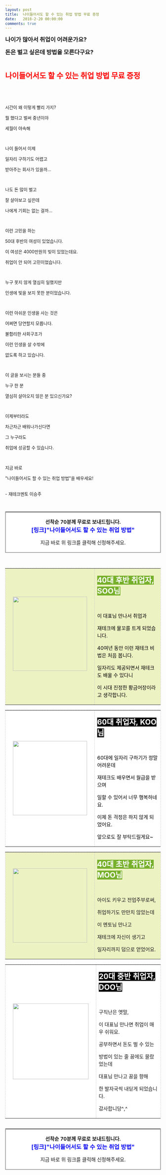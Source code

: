```yaml
---
layout: post
title:  나이들어서도 할 수 있는 취업 방법 무료 증정
date:   2018-2-20 00:00:00
comments: true
---
```




<p><strong><span style="font-size: 14pt;">나이가 많아서 취업이 어려운가요? </span></strong></p><p><strong><span style="font-size: 14pt;">돈은 벌고 싶은데 방법을 모른다구요?</span></strong></p><p><br></p><p><strong><span style="color: rgb(255, 0, 0); font-size: 18pt;">나이들어서도 <strong><span style="color: rgb(255, 0, 0); font-size: 18pt;">할 수 있는 취업 방법 무료 증정</span></strong></span></strong></p><p><br></p><p>​</p><p>시간이 왜 이렇게 빨리 가지? </p><p>뭘 했다고 벌써 중년이야 </p><p>세월이 야속해 </p><p><br></p><p>나이 들어서 이제 </p><p>일자리 구하기도 어렵고 </p><p>받아주는 회사가 있을까...</p><p><br></p><p>나도 돈 많이 벌고 </p><p>잘 살아보고 싶은데 </p><p>나에게 기회는 없는 걸까...</p><p><br></p><p>이런 고민을 하는 </p><p>50대 후반의 여성이 있었습니다. </p><p>이 여성은 4000만원의 빚이 있었는데요. </p><p>취업이 안 되어 고민이었습니다. </p><p><br></p><p>누구 못지 않게 열심히 일했지만 </p><p>인생에 빛을 보지 못한 분이었습니다. </p><p><br></p><p>이런 아쉬운 인생을 사는 것은 </p><p>어쩌면 당연할지 모릅니다. </p><p>불합리한 사회구조가 </p><p>이런 인생을 살 수밖에 </p><p>없도록 하고 있습니다. </p><p><br></p><p>이 글을 보시는 분들 중 </p><p>누구 한 분 </p><p>열심히 살아오지 않은 분 있으신가요? </p><p><br></p><p>이제부터라도 </p><p>차근차근 배워나가신다면 </p><p>그 누구라도 </p><p>취업에 성공할 수 있습니다. </p><p><br></p><p>지금 바로&nbsp; </p><p>"나이들어서도 할 수 있는 취업 방법"을 배우세요!</p><p><br>- 재테크멘토 이승주</p><p><br></p><table class="__se_tbl" style="border-width: 2px 2px 0px 0px; border-style: solid solid none none; border-color: rgb(154, 154, 154) rgb(154, 154, 154) currentColor currentColor; border-image: none;" border="0" cellspacing="0" cellpadding="0"><tbody>
<tr><td width="741" style="border-width: 0px 0px 2px 2px; border-style: none none solid solid; border-color: currentColor currentColor rgb(154, 154, 154) rgb(154, 154, 154); border-image: none; background-color: rgb(255, 255, 255);"><p align="center" style="text-align: center;"><span style="font-size: 12pt;"><strong>선착순 70분께 무료로 보내드립니다.</strong> </span><br><span style="color: rgb(13, 12, 245); font-size: 14pt;"><strong>[링크]"나이들어서도 할 수 있는 취업 방법"</strong></span></p><p align="center" style="text-align: center;"><span style="font-size: 12pt;">지금 바로 위 링크를 클릭해 신청해주세요. </span></p></td>
</tr>
</tbody>
</table><p>&nbsp;</p><div class="separator"><table class="__se_tbl" style="border-width: 1px 1px 0px 0px; border-style: dashed dashed none none; border-color: rgb(199, 199, 199) rgb(199, 199, 199) currentColor currentColor; border-image: none;" border="1" cellspacing="0" cellpadding="0" attr_no_border_tbl="1"><tbody>
<tr><td style="border-width: 0px 0px 1px 1px; border-style: none none dashed dashed; border-color: currentColor currentColor rgb(199, 199, 199) rgb(199, 199, 199); border-image: none; width: 258px; height: 355px; background-color: rgb(237, 242, 194);"><p><a style="background: none; color: rgb(33, 150, 243); text-decoration: none; margin-right: 1em; margin-left: 1em; display: inline-block;" href="https://3.bp.blogspot.com/-1v-ZE2yzD7c/XNDSeeSgwqI/AAAAAAAABJc/NfyrgE4TiiYqSLQUO5lqB2KetXdRliJQQCLcBGAs/s1600/IMG_4558.JPG" imageanchor="1"><img width="240" height="320" style="border: 0px currentColor; border-image: none; width: 240px; height: inherit; max-width: 100%;" src="https://3.bp.blogspot.com/-1v-ZE2yzD7c/XNDSeeSgwqI/AAAAAAAABJc/NfyrgE4TiiYqSLQUO5lqB2KetXdRliJQQCLcBGAs/s320/IMG_4558.JPG" border="0" data-original-width="1200" data-original-height="1600"></a><p align="center" style="text-align: center;"><a style="background: none; color: rgb(33, 150, 243); text-decoration: none; margin-right: 1em; margin-left: 1em; display: inline-block;" href="https://3.bp.blogspot.com/-1v-ZE2yzD7c/XNDSeeSgwqI/AAAAAAAABJc/NfyrgE4TiiYqSLQUO5lqB2KetXdRliJQQCLcBGAs/s1600/IMG_4558.JPG" imageanchor="1"></a><div align="center" style="text-align: center;"></div><p></p><p></p></td>
<td style="border-width: 0px 0px 1px 1px; border-style: none none dashed dashed; border-color: currentColor currentColor rgb(199, 199, 199) rgb(199, 199, 199); border-image: none; width: 480px; height: 355px; background-color: rgb(237, 242, 194);"><p><span style="color: rgb(255, 255, 255); font-size: 18pt; background-color: rgb(119, 176, 43);"><strong><span style="font-size: 18pt;">40대 후</span></strong><strong><span style="font-size: 18pt;">반 취업자, SOO님</span></strong></span></p><p><br></p><p><span style="color: rgb(0, 0, 0); font-size: 12pt;">이 대표님 만나서 <span style="font-size: 12pt;"><span style="color: rgb(0, 0, 0); font-size: 12pt;">취업과 </span></span></span></p><p><span style="font-size: 12pt;"><span style="font-size: 12pt;"><span style="font-size: 12pt;"><span style="color: rgb(0, 0, 0); font-size: 12pt;">재테크에 물꼬를 트게 되었습니다. </span></span></span></span></p><p><span style="color: rgb(0, 0, 0); font-size: 12pt;">40여년 동안 이런 재테크 비법은 처음 봅니다. </span></p><p><span style="color: rgb(0, 0, 0); font-size: 12pt;">일자리도 제공되면서 재테크도 배울 수 있다니 </span></p><p><span style="color: rgb(0, 0, 0); font-size: 12pt;">이 시대 진정한 황금어장이라고 생각합니다.</span><span style="color: rgb(0, 0, 0);"> </span></p></td>
</tr>
</tbody>
</table><table class="__se_tbl" style="border-width: 1px 1px 0px 0px; border-style: dashed dashed none none; border-color: rgb(199, 199, 199) rgb(199, 199, 199) currentColor currentColor; border-image: none;" border="1" cellspacing="0" cellpadding="0" attr_no_border_tbl="1"><tbody><tr><td style="border-width: 0px 0px 1px 1px; border-style: none none dashed dashed; border-color: currentColor currentColor rgb(199, 199, 199) rgb(199, 199, 199); border-image: none; width: 264px; height: 356px; background-color: rgb(255, 255, 255);"><p><a style="background: none; color: rgb(33, 150, 243); text-decoration: none; margin-right: 1em; margin-left: 1em; display: inline-block;" href="https://3.bp.blogspot.com/-UOBanFxKbxw/XNDSepxVj_I/AAAAAAAABJk/lsVblysxX4cWIBIw_65LS1ltLrehw7NvQCLcBGAs/s1600/IMG_4757.JPG" imageanchor="1"><img width="240" height="320" style="border: 0px currentColor; border-image: none; height: inherit; max-width: 100%;" src="https://3.bp.blogspot.com/-UOBanFxKbxw/XNDSepxVj_I/AAAAAAAABJk/lsVblysxX4cWIBIw_65LS1ltLrehw7NvQCLcBGAs/s320/IMG_4757.JPG" border="0" data-original-width="1200" data-original-height="1600"></a></p></td><td style="border-width: 0px 0px 1px 1px; border-style: none none dashed dashed; border-color: currentColor currentColor rgb(199, 199, 199) rgb(199, 199, 199); border-image: none; width: 474px; height: 356px; background-color: rgb(255, 255, 255);"><p><span style="color: rgb(255, 255, 255); font-size: 18pt; background-color: rgb(0, 0, 0);"><strong>60대&nbsp;취업자, KOO님</strong></span></p><p><br></p><p><span style="color: rgb(0, 0, 0); font-size: 12pt;">60대에 일자리 구하기가 정말 어려운데 </span></p><p><span style="color: rgb(0, 0, 0); font-size: 12pt;">재테크도 배우면서 월급을 받으며 </span></p><p><span style="color: rgb(0, 0, 0); font-size: 12pt;">일할 수 있어서 너무 행복하네요.</span></p><p><span style="color: rgb(0, 0, 0); font-size: 12pt;">이제 돈 걱정은 하지 않게 되었어요.</span></p><p><span style="color: rgb(0, 0, 0); font-size: 12pt;">앞으로도 잘 부탁드릴게요~</span></p></td></tr></tbody></table><table class="__se_tbl" style="border-width: 1px 1px 0px 0px; border-style: dashed dashed none none; border-color: rgb(199, 199, 199) rgb(199, 199, 199) currentColor currentColor; border-image: none;" border="1" cellspacing="0" cellpadding="0" attr_no_border_tbl="1"><tbody>
<tr><td style="border-width: 0px 0px 1px 1px; border-style: none none dashed dashed; border-color: currentColor currentColor rgb(199, 199, 199) rgb(199, 199, 199); border-image: none; width: 266px; height: 346px; background-color: rgb(237, 242, 194);"><p><a style="background: none; color: rgb(33, 150, 243); text-decoration: none; margin-right: 1em; margin-left: 1em; display: inline-block;" href="https://2.bp.blogspot.com/-bE5Ydwgxgic/XNDSegpGYBI/AAAAAAAABJg/3zfPpF0zFQQoxhPbnD7yjvFNtzn3UgoJACLcBGAs/s1600/IMG_4758.JPG" imageanchor="1"><img width="240" height="320" style="border: 0px currentColor; border-image: none; height: inherit; max-width: 100%;" src="https://2.bp.blogspot.com/-bE5Ydwgxgic/XNDSegpGYBI/AAAAAAAABJg/3zfPpF0zFQQoxhPbnD7yjvFNtzn3UgoJACLcBGAs/s320/IMG_4758.JPG" border="0" data-original-width="1200" data-original-height="1600"></a></p></td>
<td style="border-width: 0px 0px 1px 1px; border-style: none none dashed dashed; border-color: currentColor currentColor rgb(199, 199, 199) rgb(199, 199, 199); border-image: none; width: 472px; height: 346px; background-color: rgb(237, 242, 194);"><p><span style="color: rgb(255, 255, 255); font-size: 18pt; background-color: rgb(119, 176, 43);"><strong>40대 초반 취업자, MOO님</strong></span></p><p><br></p><p><span style="font-size: 12pt;">아이도 키우고 전업주부로써, </span></p><p><span style="font-size: 12pt;">취업하기도 만만치 않았는데 </span></p><p><span style="font-size: 12pt;">이 멘토</span><span style="font-size: 12pt;">님 만나고 </span></p><p><span style="font-size: 12pt;">재테크에 자신이 생기고 </span></p><p><span style="font-size: 12pt;">일자리까지 덤으로 얻었어요.</span> </p></td>
</tr>
</tbody>
</table><table class="__se_tbl" style="border-width: 1px 1px 0px 0px; border-style: dashed dashed none none; border-color: rgb(199, 199, 199) rgb(199, 199, 199) currentColor currentColor; border-image: none;" border="1" cellspacing="0" cellpadding="0" attr_no_border_tbl="1"><tbody>
<tr><td style="border-width: 0px 0px 1px 1px; border-style: none none dashed dashed; border-color: currentColor currentColor rgb(199, 199, 199) rgb(199, 199, 199); border-image: none; width: 106px; height: 368px; background-color: rgb(255, 255, 255);"><p><a style="background: none; color: rgb(33, 150, 243); text-decoration: none; margin-right: 1em; margin-left: 1em; display: inline-block;" href="https://2.bp.blogspot.com/-3sI2v2HFKHk/XNDSgF9WfCI/AAAAAAAABJs/YKE4Cgh787QxLjmXxrF7IKhf0f_OOIRFgCLcBGAs/s1600/KakaoTalk_20190427_124052146.jpg" imageanchor="1"></a><a style="background: none; color: rgb(33, 150, 243); text-decoration: none; margin-right: 1em; margin-left: 1em; display: inline-block;" href="https://3.bp.blogspot.com/-kYnHln8CUGY/XNDSf4Eb50I/AAAAAAAABJo/FdOpPm2Ynho_cXdxhHLKVhrjwDYnbKTHwCLcBGAs/s1600/KakaoTalk_20190427_124704531.jpg" imageanchor="1"><img width="300" height="400" style="border: 0px currentColor; border-image: none; width: 245px; height: inherit; max-width: 100%;" src="https://3.bp.blogspot.com/-kYnHln8CUGY/XNDSf4Eb50I/AAAAAAAABJo/FdOpPm2Ynho_cXdxhHLKVhrjwDYnbKTHwCLcBGAs/s400/KakaoTalk_20190427_124704531.jpg" border="0" data-original-width="720" data-original-height="960"></a></p></td>
<td style="border-width: 0px 0px 1px 1px; border-style: none none dashed dashed; border-color: currentColor currentColor rgb(199, 199, 199) rgb(199, 199, 199); border-image: none; width: 632px; height: 368px; background-color: rgb(255, 255, 255);"><p><span style="color: rgb(255, 255, 255); font-size: 18pt; background-color: rgb(0, 0, 0);"><strong>20대 중반 취업자, DOO님</strong></span></p><p><br></p><p><span style="font-size: 12pt;">구직난은 옛말, </span></p><p><span style="font-size: 12pt;">이 </span><span style="font-size: 12pt;">대표님 만나면 취업이 매우 쉬워요. </span></p><p><span style="font-size: 12pt;">공부하면서 <span style="font-size: 12pt;">돈도 <span style="font-size: 12pt;"><span style="font-size: 12pt;">벌 수 있는 </span></span></span></span></p><p><span style="font-size: 12pt;"><span style="font-size: 12pt;"><span style="font-size: 12pt;"><span style="font-size: 12pt;">방법이 있는 줄 <span style="font-size: 12pt;">꿈에도 몰랐었는데 </span></span></span></span></span></p><p><span style="font-size: 12pt;">대표님 만나고 꿈을 향해 </span></p><p><span style="font-size: 12pt;">한 발자국씩 <span style="font-size: 12pt;">내딛게 되었습니다. </span></span></p><p><span style="font-size: 12pt;"><span style="font-size: 12pt;">감사합니당^,^</span></span></p></td>
</tr>
</tbody>
</table><p><a style="background: none; color: rgb(33, 150, 243); text-decoration: none; margin-right: 1em; margin-left: 1em; display: inline-block;" href="https://3.bp.blogspot.com/-kYnHln8CUGY/XNDSf4Eb50I/AAAAAAAABJo/FdOpPm2Ynho_cXdxhHLKVhrjwDYnbKTHwCLcBGAs/s1600/KakaoTalk_20190427_124704531.jpg" imageanchor="1"></a></p></div><table class="__se_tbl" style="border-width: 2px 2px 0px 0px; border-style: solid solid none none; border-color: rgb(154, 154, 154) rgb(154, 154, 154) currentColor currentColor; border-image: none;" border="0" cellspacing="0" cellpadding="0"><tbody><tr><td width="741" style="border-width: 0px 0px 2px 2px; border-style: none none solid solid; border-color: currentColor currentColor rgb(154, 154, 154) rgb(154, 154, 154); border-image: none; background-color: rgb(255, 255, 255);"><p align="center" style="text-align: center;"><span style="font-size: 12pt;"><strong>선착순 70분께 무료로 보내드립니다.</strong> </span><br><span style="color: rgb(13, 12, 245); font-size: 14pt;"><strong>[링크]"나이들어서도 할 수 있는 취업 방법"</strong></span></p><p align="center" style="text-align: center;"><span style="font-size: 12pt;">지금 바로 위 링크를 클릭해 신청해주세요. </span></p></td></tr></tbody></table><p><br></p>